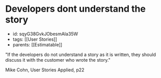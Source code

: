 # Developers dont understand the story
* id: sqyG38GvkJObesmAla35W
* tags: [[User Stories]]
* parents: [[Estimatable]]

"If the developers do not understand a story as it is written, they should discuss it with the customer who wrote the story."

Mike Cohn, User Stories Applied, p22